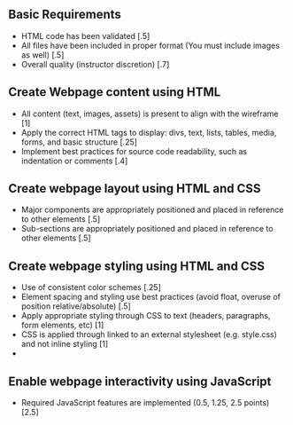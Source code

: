 ## Basic Requirements
- HTML code has been validated [.5]
- All files have been included in proper format (You must include images as well) [.5]
- Overall quality (instructor discretion) [.7]

## Create Webpage content using HTML
- All content (text, images, assets) is present to align with the wireframe [1]
- Apply the correct HTML tags to display: divs, text, lists, tables, media, forms, and basic structure [.25]
- Implement best practices for source code readability, such as indentation or comments [.4]


## Create webpage layout using HTML and CSS
- Major components are appropriately positioned and placed in reference to other elements [.5]
- Sub-sections are appropriately positioned and placed in reference to other elements [.5]


## Create webpage styling using HTML and CSS
- Use of consistent color schemes [.25]
- Element spacing and styling use best practices (avoid float, overuse of position relative/absolute) [.5]
- Apply appropriate styling through CSS to text (headers, paragraphs, form elements, etc) [1]
- CSS is applied through linked to an external stylesheet (e.g. style.css) and not inline styling [1]
- 

## Enable webpage interactivity using JavaScript
- Required JavaScript features are implemented (0.5, 1.25, 2.5 points) [2.5]
